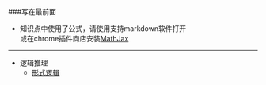 ###写在最前面
* 知识点中使用了公式，请使用支持markdown软件打开  
或在chrome插件商店安装[MathJax](https://link.zhihu.com/?target=https%3A//chrome.google.com/webstore/detail/mathjax-plugin-for-github/ioemnmodlmafdkllaclgeombjnmnbima)

---

- 逻辑推理
	- [形式逻辑](./sources/形式逻辑.md)